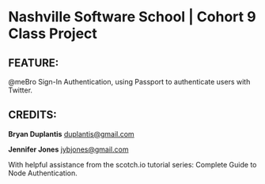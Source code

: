 # Nashville Software School | Cohort 9 Class Project

## FEATURE:
@meBro Sign-In Authentication, using Passport to authenticate users with Twitter.

## CREDITS:
**Bryan Duplantis** <duplantis@gmail.com>

**Jennifer Jones** <jybjones@gmail.com>

With helpful assistance from the scotch.io tutorial series: Complete Guide to Node Authentication.
